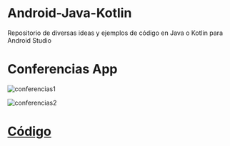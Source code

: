 # Android-Java-Kotlin
Repositorio de diversas ideas y ejemplos de código en Java o Kotlin para Android Studio 

# Conferencias App
![conferencias1](https://firebasestorage.googleapis.com/v0/b/matiasnnr-repository.appspot.com/o/Gifs%2Fconferencias1.gif?alt=media&token=2ba4baa8-bf7b-40d4-ab46-1d49255d7e06)

![conferencias2](https://firebasestorage.googleapis.com/v0/b/matiasnnr-repository.appspot.com/o/Gifs%2Fconferencias2.gif?alt=media&token=b3627fd1-fb9f-45d9-a08e-337939ed30cb)

# [Código](https://github.com/matiasnnr/Android-Java-Kotlin/tree/master/Conferencias)
